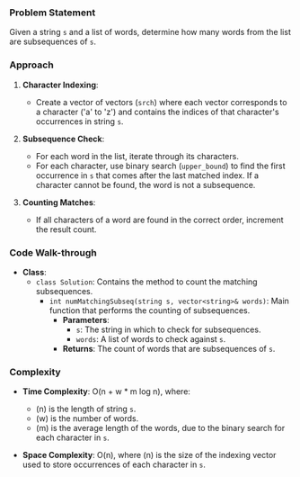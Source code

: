 ### Problem Statement
Given a string `s` and a list of words, determine how many words from the list are subsequences of `s`.

### Approach
1. **Character Indexing**:
   - Create a vector of vectors (`srch`) where each vector corresponds to a character ('a' to 'z') and contains the indices of that character's occurrences in string `s`.

2. **Subsequence Check**:
   - For each word in the list, iterate through its characters.
   - For each character, use binary search (`upper_bound`) to find the first occurrence in `s` that comes after the last matched index. If a character cannot be found, the word is not a subsequence.

3. **Counting Matches**:
   - If all characters of a word are found in the correct order, increment the result count.

### Code Walk-through
- **Class**:
  - `class Solution`: Contains the method to count the matching subsequences.
    - `int numMatchingSubseq(string s, vector<string>& words)`: Main function that performs the counting of subsequences.
      - **Parameters**:
        - `s`: The string in which to check for subsequences.
        - `words`: A list of words to check against `s`.
      - **Returns**: The count of words that are subsequences of `s`.

### Complexity
- **Time Complexity**: O(n + w * m log n), where:
  - \(n\) is the length of string `s`.
  - \(w\) is the number of words.
  - \(m\) is the average length of the words, due to the binary search for each character in `s`.
  
- **Space Complexity**: O(n), where \(n\) is the size of the indexing vector used to store occurrences of each character in `s`.
